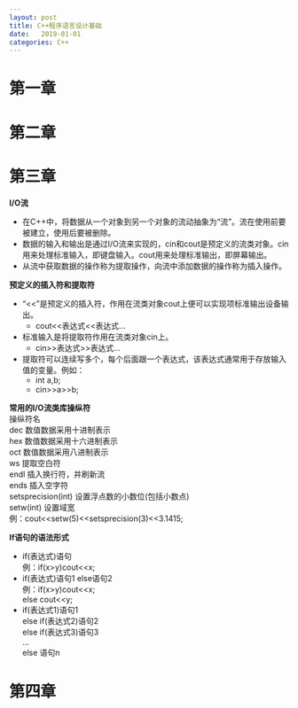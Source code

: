 ```yaml
---
layout: post
title: C++程序语言设计基础
date:   2019-01-01
categories: C++
---
```

# 第一章
# 第二章
# 第三章
**I/O流**
+ 在C++中，将数据从一个对象到另一个对象的流动抽象为“流”。流在使用前要被建立，使用后要被删除。
+ 数据的输入和输出是通过I/O流来实现的，cin和cout是预定义的流类对象。cin用来处理标准输入，即键盘输入。cout用来处理标准输出，即屏幕输出。
+ 从流中获取数据的操作称为提取操作，向流中添加数据的操作称为插入操作。  
  
**预定义的插入符和提取符**  
+ “<<”是预定义的插入符，作用在流类对象cout上便可以实现项标准输出设备输出。
   + cout<<表达式<<表达式...
+ 标准输入是将提取符作用在流类对象cin上。
   + cin>>表达式>>表达式...
+ 提取符可以连续写多个，每个后面跟一个表达式，该表达式通常用于存放输入值的变量。例如：
   + int a,b;
   + cin>>a>>b;  
   
**常用的I/O流类库操纵符**  
操纵符名  
dec  数值数据采用十进制表示  
hex  数值数据采用十六进制表示  
oct  数值数据采用八进制表示  
ws   提取空白符  
endl 插入换行符，并刷新流  
ends 插入空字符  
setsprecision(int) 设置浮点数的小数位(包括小数点)  
setw(int)  设置域宽  
例：cout<<setw(5)<<setsprecision(3)<<3.1415;  

**If语句的语法形式**
+ if(表达式)语句  
例：if(x>y)cout<<x;
+ if(表达式)语句1 else语句2  
例：if(x>y)cout<<x;  
else cout<<y;
+ if(表达式1)语句1  
else if(表达式2)语句2  
else if(表达式3)语句3  
...  
else 语句n
# 第四章

